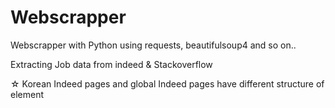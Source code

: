 # Webscrapper

Webscrapper with Python using requests, beautifulsoup4 and so on..

Extracting Job data from indeed & Stackoverflow

☆ Korean Indeed pages and global Indeed pages have different structure of element